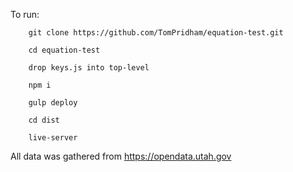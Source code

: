 To run: 

        git clone https://github.com/TomPridham/equation-test.git
                
        cd equation-test
        
        drop keys.js into top-level
        
        npm i
        
        gulp deploy
        
        cd dist
        
        live-server
        
All data was gathered from https://opendata.utah.gov
